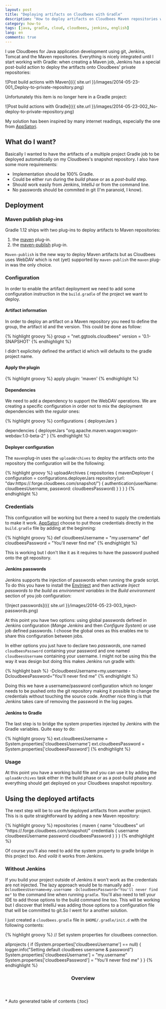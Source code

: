 ```yaml
---
layout: post
title: "Deploying artifacts on Cloudbees with Gradle"
description: "How to deploy artifacts on Cloudbees Maven repositories when you are using Gradle"
category: how-to
tags: [java, gradle, cloud, cloudbees, jenkins, english]
lang: en
comments: true
---
```

I use Cloudbees for Java application development using git, Jenkins, Tomcat and the Maven repositories. Everything is nicely integrated until I start working with Gradle: when creating a Maven job, Jenkins has a special post-build action to deploy the artifacts onto Cloudbees' private repositories:

![Post build actions with Maven]({{ site.url }}/images/2014-05-23-001_Deploy-to-private-repository.png)

Unfortunately this item is no longer here in a Gradle project:

![Post build actions with Gradle]({{ site.url }}/images/2014-05-23-002_No-deploy-to-private-repository.png)

My solution has been inspired by many internet readings, especially the one from
[AppSatori].

## What do I want?

Basically I wanted to have the artifacts of a multiple project Gradle job to be deployed automatically on my Cloudbees's snapshot repository. I also have some more requirements:

- Implementation should be 100% Gradle.
- Could be either run during the *build* phase or as a *post-build* step.
- Should work easily from Jenkins, IntelliJ or from the command line.
- No passwords should be commited in git (I'm paranoid, I know).

## Deployment

### Maven publish plug-ins

Gradle 1.12 ships with two plug-ins to deploy artifacts to Maven repositories:

1. the [maven](http://www.gradle.org/docs/current/userguide/maven_plugin.html) plug-in.
2. the [maven-publish](http://www.gradle.org/docs/current/userguide/publishing_maven.html) plug-in.

`Maven-publish` is the new way to deploy Maven artifacts but as Cloudbees uses WebDAV which is not (yet) supported by `maven-publish` the `maven` plug-in was the only choice.

### Configuration

In order to enable the artifact deployment we need to add some configuration instruction in the `build.gradle` of the project we want to deploy.

#### Artifact information

In order to deploy an artifact on a Maven repository you need to define the group, the artifact id and the version. This could be done as follow:

{% highlight groovy %}
group = "net.ggtools.cloudbees"
version = '0.1-SNAPSHOT'
{% endhighlight %}

I didn't explicitely defined the artifact id which will defaults to the gradle project name.

#### Apply the plugin

{% highlight groovy %}
apply plugin: 'maven'
{% endhighlight %}

#### Dependencies

We need to add a dependency to support the WebDAV operations. We are creating a specific configuration in order not to mix the deployment dependencies with the  *regular* ones:

{% highlight groovy %}
configurations {
    deployerJars
}

dependencies {
    deployerJars "org.apache.maven.wagon:wagon-webdav:1.0-beta-2"
}
{% endhighlight %}

#### Deployer configuration

The `maven`plug-in uses the `uploadArchives` to deploy the artifacts onto the repository the configuration will be the following:

{% highlight groovy %}
uploadArchives {
    repositories {
        mavenDeployer {
            configuration = configurations.deployerJars
            repository(url: "dav:https://<your-repo-url>.forge.cloudbees.com/snapshot/") {
                authentication(userName: cloudbeesUsername, password: cloudbeesPassword)
            }
        }
    }
}
{% endhighlight %}

### Credentials

This configuration will be working but there a need to supply the credentials to make it work. [AppSatori] choose to put those credentials directly in the `build.gradle` file by adding at the beginning:

{% highlight groovy %}
def cloudbeesUsername = "my.username"
def cloudbeesPassword = "You'll never find me"
{% endhighlight %}

This is working but I don't like it as it requires to have the password pushed onto the git repository.

#### Jenkins passwords

Jenkins supports the injection of passwords when running the grade script. To do this you have to install the [EnvInject](https://wiki.jenkins-ci.org/display/JENKINS/EnvInject+Plugin) and then activate *Inject passwords to the build as environment variables* in the *Build environment* section of you job configuration:

![Inject passwords]({{ site.url }}/images/2014-05-23-003_Inject-passwords.png)

At this point you have two options: using global passwords defined in Jenkins configuration (*Mange Jenkins* and then *Configure System*) or use job defined passwords. I choose the global ones as this enables me to share this configuration between jobs.

In either options you just have to declare two *passwords*, one named `cloudbeesPassword` containing your password and one named `cloudbeesUsername` containing your username. I might not be using this the way it was design but doing this makes Jenkins run gradle with:

{% highlight bash %}
-DcloudbeesUsername=my.username -DcloudbeesPassword="You'll never find me"
{% endhighlight %}

Doing this we have a username/password configuration which no longer needs to be pushed onto the git repository making it possible to change the credentials without touching the source code. Another nice thing is that Jenkins takes care of removing the password in the log pages.

#### Jenkins to Gradle

The last step is to bridge the system properties injected by Jenkins with the Gradle variables. Quite easy to do:

{% highlight groovy %}
ext.cloudbeesUsername = System.properties['cloudbeesUsername']
ext.cloudbeesPassword = System.properties['cloudbeesPassword']
{% endhighlight %}

### Usage

At this point you have a working build file and you can use it by adding the `uploadArchives` task either in the build phase or as a post-build phase and everything should get deployed on your Cloudbees snapshot repository.

## Using the deployed artifacts

The next step will be to use the deployed artifacts from another project. This is is quite straightforward by adding a new Maven repository:

{% highlight groovy %}
    repositories {
        maven {
            name "cloudbees"
            url "https://<your-repo-url>.forge.cloudbees.com/snapshot/"
            credentials {
                username cloudbeesUsername
                password cloudbeesPassword
            }
        }
    }
{% endhighlight %}

Of course you'll also need to add the system property to gradle bridge in this project too. And *voilà* it works from Jenkins.


### Without Jenkins

If you build your project outside of Jenkins it won't work as the credentials are not injected. The lazy approach would be to manually add `-DcloudbeesUsername=my.username -DcloudbeesPassword="You'll never find me"` to the command line when running `gradle`. You'll also need to tell your IDE to add those options to the build command line too. This will be working but I discover that IntelliJ was adding those options to a configuration file that will be committed to git.So I went for a another solution.

I just created a `cloudbees.gradle` file in `$HOME/.gradle/init.d` with the following contents:

{% highlight groovy %}
// Set system properties for cloudbees connection.

allprojects {
    if (System.properties['cloudbeesUsername'] == null) {
        logger.info("Setting default cloudbees username & password")
        System.properties['cloudbeesUsername'] = "my.username"
        System.properties['cloudbeesPassword'] = "You'll never find me"
    }
}
{% endhighlight %}

[AppSatori]: http://en.appsatori.eu/2011/08/using-gradle-with-cloudbees-maven.html

<section id="table-of-contents" class="toc">
<header>
<h3>Overview</h3>
</header>
<div id="drawer" markdown="1">
*  Auto generated table of contents
{:toc}
</div>
</section><!-- /#table-of-contents -->
